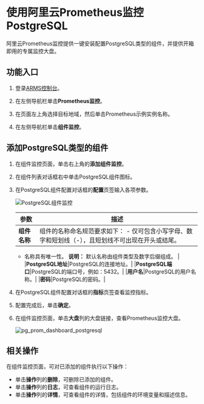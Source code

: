 # 使用阿里云Prometheus监控PostgreSQL

阿里云Prometheus监控提供一键安装配置PostgreSQL类型的组件，并提供开箱即用的专属监控大盘。

## 功能入口

1.  登录[ARMS控制台](https://arms.console.aliyun.com/#/home)。

2.  在左侧导航栏单击**Prometheus监控**。

3.  在页面左上角选择目标地域，然后单击Prometheus示例实例名称。

4.  在左侧导航栏单击**组件监控**。


## 添加PostgreSQL类型的组件

1.  在组件监控页面，单击右上角的**添加组件监控**。

2.  在组件列表对话框右中单击PostgreSQL组件图标。

3.  在PostgreSQL组件配置对话框的**配置**页签输入各项参数。

    ![PostgreSQL组件监控](https://static-aliyun-doc.oss-accelerate.aliyuncs.com/assets/img/zh-CN/2486416261/p293830.png)

    |参数|描述|
    |--|--|
    |**组件名称**|组件的名称命名规范要求如下：    -   仅可包含小写字母、数字和短划线（-），且短划线不可出现在开头或结尾。
    -   名称具有唯一性。
**说明：** 默认名称由组件类型及数字后缀组成。 |
    |**PostgreSQL地址**|PostgreSQL的连接地址。|
    |**PostgreSQL端口**|PostgreSQL的端口号，例如：5432。|
    |**用户名**|PostgreSQL的用户名称。|
    |**密码**|PostgreSQL的密码。|

4.  在PostgreSQL组件配置对话框的**指标**页签查看监控指标。

5.  配置完成后，单击**确定**。

6.  在组件监控页面，单击**大盘**列的大盘链接，查看Prometheus监控大盘。

    ![pg_prom_dashboard_postgresql](https://static-aliyun-doc.oss-accelerate.aliyuncs.com/assets/img/zh-CN/0284298951/p97641.png)


## 相关操作

在组件监控页面，可对已添加的组件执行以下操作：

-   单击**操作**列的**删除**，可删除已添加的组件。
-   单击**操作**列的**日志**，可查看组件的运行日志。
-   单击**操作**列的**详情**，可查看组件的详情，包括组件的环境变量和描述信息。

